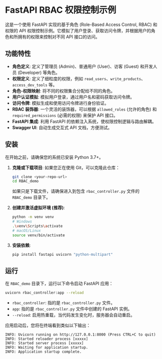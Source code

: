 # FastAPI RBAC 权限控制示例

这是一个使用 FastAPI 实现的基于角色 (Role-Based Access Control, RBAC) 和权限的 API 权限控制示例。它模拟了用户登录、获取访问令牌，并根据用户的角色和所拥有的权限来控制对不同 API 接口的访问。

## 功能特性

*   **角色定义**: 定义了管理员 (Admin)、普通用户 (User)、访客 (Guest) 和开发人员 (Developer) 等角色。
*   **权限定义**: 定义了细粒度的权限，例如 `read_users`、`write_products`、`access_dev_tools` 等。
*   **角色-权限映射**: 将不同的权限集合分配给不同的角色。
*   **用户认证模拟**: 模拟用户登录，通过用户名和密码获取访问令牌。
*   **访问令牌**: 模拟生成和使用访问令牌进行身份验证。
*   **RBAC 装饰器**: 一个灵活的装饰器，可以根据 `allowed_roles` (允许的角色) 和 `required_permissions` (必需的权限) 来保护 API 接口。
*   **FastAPI 集成**: 利用 FastAPI 的依赖注入系统，使权限控制逻辑与路由解耦。
*   **Swagger UI**: 自动生成交互式 API 文档，方便测试。

## 安装

在开始之前，请确保您的系统已安装 Python 3.7+。

1.  **克隆或下载项目**:
    如果您正在使用 Git，可以克隆此仓库：
    ```bash
    git clone <your-repo-url>
    cd RBAC_demo
    ```
    如果只是下载文件，请确保进入到包含 `rbac_controller.py` 文件的 `RBAC_demo` 目录下。

2.  **创建并激活虚拟环境 (推荐)**:
    ```bash
    python -m venv venv
    # Windows
    .\venv\Scripts\activate
    # macOS/Linux
    source venv/bin/activate
    ```

3.  **安装依赖**:
    ```bash
    pip install fastapi uvicorn "python-multipart"
    ```

## 运行

在 `RBAC_demo` 目录下，运行以下命令启动 FastAPI 应用：

```bash
uvicorn rbac_controller:app --reload
```

*   `rbac_controller`: 指的是 `rbac_controller.py` 文件。
*   `app`: 指的是 `rbac_controller.py` 文件中创建的 FastAPI 实例。
*   `--reload`: 启用热重载，当代码发生变化时，服务器会自动重启。

应用启动后，您将在终端看到类似以下输出：
```
INFO: Uvicorn running on http://127.0.0.1:8000 (Press CTRL+C to quit)
INFO: Started reloader process [xxxxx]
INFO: Started server process [xxxxx]
INFO: Waiting for application startup.
INFO: Application startup complete.
```


